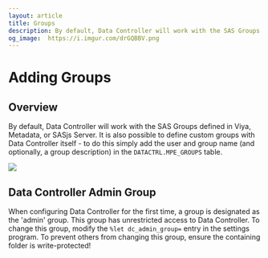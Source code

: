 ```yaml
---
layout: article
title: Groups
description: By default, Data Controller will work with the SAS Groups defined in Viya, Metadata, or SASjs Server.  It is also possible to define custom groups with Data Controller itself.
og_image:  https://i.imgur.com/drGQBBV.png
---
```


# Adding Groups

## Overview
By default, Data Controller will work with the SAS Groups defined in Viya, Metadata, or SASjs Server.  It is also possible to define custom groups with Data Controller itself - to do this simply add the user and group name (and optionally, a group description) in the `DATACTRL.MPE_GROUPS` table.

![](https://i.imgur.com/drGQBBV.png)

## Data Controller Admin Group

When configuring Data Controller for the first time, a group is designated as the 'admin' group.  This group has unrestricted access to Data Controller.  To change this group, modify the `%let dc_admin_group=` entry in the settings program.  To prevent others from changing this group, ensure the containing folder is write-protected!
